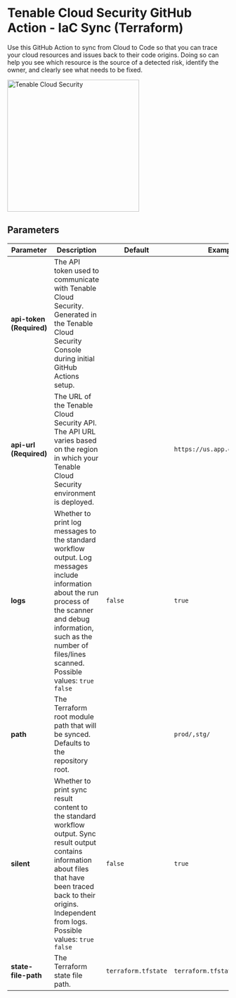 # Tenable Cloud Security GitHub Action - IaC Sync (Terraform)

Use this GitHub Action to sync from Cloud to Code so that you can trace your cloud resources and issues back to
their code origins. Doing so can help you see which resource is the source of a detected risk, identify the owner, and
clearly see what needs to be fixed.

<img alt="Tenable Cloud Security" src="../../../media/logo.svg " width="300" />

## Parameters

| Parameter                    | Description                                                                                                                                                                                                                            | Default             | Example                       |
|------------------------------|----------------------------------------------------------------------------------------------------------------------------------------------------------------------------------------------------------------------------------------|---------------------|-------------------------------|
| **api-token** **(Required)** | The API token used to communicate with Tenable Cloud Security. Generated in the Tenable Cloud Security Console during initial GitHub Actions setup.                                                                                    |                     |                               |
| **api-url** **(Required)**   | The URL of the Tenable Cloud Security API. The API URL varies based on the region in which your Tenable Cloud Security environment is deployed.                                                                                        |                     | `https://us.app.ermetic.com/` |
| **logs**                     | Whether to print log messages to the standard workflow output. Log messages include information about the run process of the scanner and debug information, such as the number of files/lines scanned. Possible values: `true` `false` | `false`             | `true`                        |
| **path**                     | The Terraform root module path that will be synced. Defaults to the repository root.                                                                                                                                                   |                     | `prod/,stg/`                  |
| **silent**                   | Whether to print sync result content to the standard workflow output. Sync result output contains information about files that have been traced back to their origins. Independent from logs. Possible values: `true` `false`          | `false`             | `true`                        |
| **state-file-path**          | The Terraform state file path.                                                                                                                                                                                                         | `terraform.tfstate` | `terraform.tfstate`           | 
